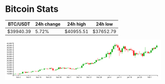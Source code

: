 # Bitcoin Stats

BTC/USDT|24h change|24h high|24h low|
|---|---|---|---|
|$39940.39|5.72%|$40955.51|$37652.79|

<img src="./chart.svg">
